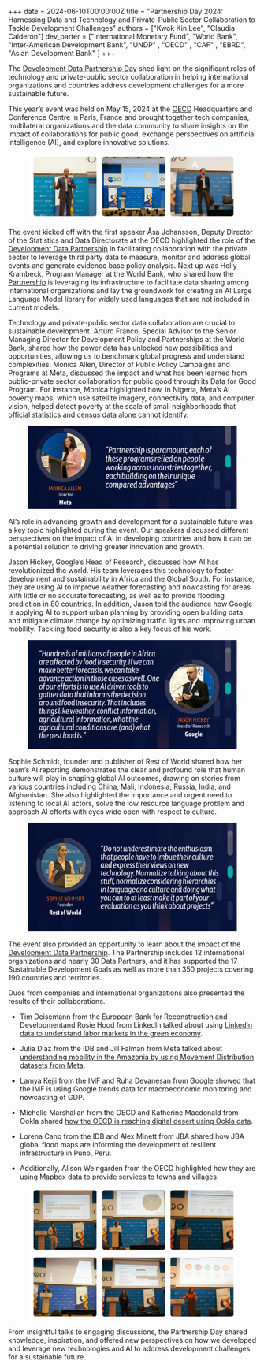+++
date =  2024-06-10T00:00:00Z
title = "Partnership Day 2024: Harnessing Data and Technology and Private-Public Sector Collaboration to Tackle Development Challenges"
authors = ["Kwok Kin Lee", "Claudia Calderon"]
dev_parter = ["International Monetary Fund", "World Bank", "Inter-American Development Bank", "UNDP" , "OECD" , "CAF" , "EBRD", "Asian Development Bank" ]
+++

The [Development Data Partnership Day](https://datapartnership.org/updates/partnership-day-2024/) shed light on the significant roles of technology and private-public sector collaboration in helping international organizations and countries address development challenges for a more sustainable future.

This year’s event was held on May 15, 2024 at the [OECD](https://www.oecd.org/) Headquarters and Conference Centre in Paris, France and brought together tech companies, multilateral organizations and the data community to share insights on the impact of collaborations for public good, exchange perspectives on artificial intelligence (AI), and explore innovative solutions. 

 <figure align="center">
    <img src="event_1.png"/>
</figure>

The event kicked off with the first speaker Åsa Johansson, Deputy Director of the Statistics and Data Directorate at the OECD highlighted the role of the [Development Data Partnership](wwww.datapartnership.org) in facilitating collaboration with the private sector to leverage third party data to measure, monitor and address global events and generate evidence base policy analysis. Next up was Holly Krambeck, Program Manager at the World Bank, who shared how the [Partnership](wwww.datapartnership.org) is leveraging its infrastructure to facilitate data sharing among international organizations and lay the groundwork for creating an AI Large Language Model library for widely used languages that are not included in current models. 

Technology and private-public sector data collaboration are crucial to sustainable development. Arturo Franco, Special Advisor to the Senior Managing Director for Development Policy and Partnerships at the World Bank, shared how the power data has unlocked new possibilities and opportunities, allowing us to benchmark global progress and understand complexities. Monica Allen, Director of Public Policy Campaigns and Programs at Meta, discussed the impact and what has been learned from public-private sector collaboration for public good through its Data for Good Program. For instance, Monica highlighted how, in Nigeria, Meta’s AI poverty maps, which use satellite imagery, connectivity data, and computer vision, helped detect poverty at the scale of small neighborhoods that official statistics and census data alone cannot identify.

 <figure align="center">
    <img src="quote_monica.png"/>
</figure>

AI’s role in advancing growth and development for a sustainable future was a key topic highlighted during the event. Our speakers discussed different perspectives on the impact of AI in developing countries and how it can be a potential solution to driving greater innovation and growth. 
 
Jason Hickey, Google’s Head of Research, discussed how AI has revolutionized the world. His team leverages this technology to foster development and sustainability in Africa and the Global South. For instance, they are using AI to improve weather forecasting and nowcasting for areas with little or no accurate forecasting, as well as to provide flooding prediction in 80 countries. In addition, Jason told the audience how Google is applying AI to support urban planning by providing open building data and mitigate climate change by optimizing traffic lights and improving urban mobility.  Tackling food security is also a key focus of his work.

 <figure align="center">
    <img src="quote_jason.png"/>
</figure>


Sophie Schmidt, founder and publisher of Rest of World shared how her team’s AI reporting demonstrates the clear and profound role that human culture will play in shaping global AI outcomes, drawing on stories from various countries including China, Mali, Indonesia, Russia, India, and Afghanistan. She also highlighted the importance and urgent need to listening to local AI actors, solve the low resource language problem and approach AI efforts with eyes wide open with respect to culture.  
 
 <figure align="center">
    <img src="quote_sophie.png"/>
</figure>

The event also provided an opportunity to learn about the impact of the [Development Data Partnership]((wwww.datapartnership.org)). The Partnership includes 12 international organizations and nearly 30 Data Partners, and it has supported the 17 Sustainable Development Goals as well as more than 350 projects covering 190 countries and territories. 
 
Duos from companies and international organizations also presented the results of their collaborations.
 
* Tim Deisemann from the European Bank for Reconstruction and Developmentand Rosie Hood from LinkedIn talked about using [LinkedIn data to understand labor markets in the green economy](https://datapartnership.org/updates/implications-of-the-green-transition/). 
 
* Julia Diaz from the IDB and Jill Falman from Meta talked about [understanding mobility in the Amazonia by using Movement Distribution datasets from Meta](https://datapartnership.org/updates/understanding-people-mobility-in-amazonia/).
 
* Lamya Kejji from the IMF and Ruha Devanesan from Google showed that the IMF is using Google trends data for macroeconomic monitoring and nowcasting of GDP.
 
* Michelle Marshalian from the OECD and Katherine Macdonald from Ookla shared [how the OECD is reaching digital desert using Ookla data](https://datapartnership.org/updates/reaching-digital-deserts/). 
 
* Lorena Cano from the IDB and Alex Minett from JBA shared how JBA global flood  maps are informing the development of resilient infrastructure in Puno, Peru.
	
* Additionally, Alison Weingarden from the OECD highlighted how they are using Mapbox data to provide services to towns and villages.

 <figure align="center">
    <img src="event_2.png"/>
    <img src="event_3.png"/>
</figure>

From insightful talks to engaging discussions, the Partnership Day shared knowledge, inspiration, and offered new perspectives on how we developed and leverage new technologies and AI to address development challenges for a sustainable future. 






 

